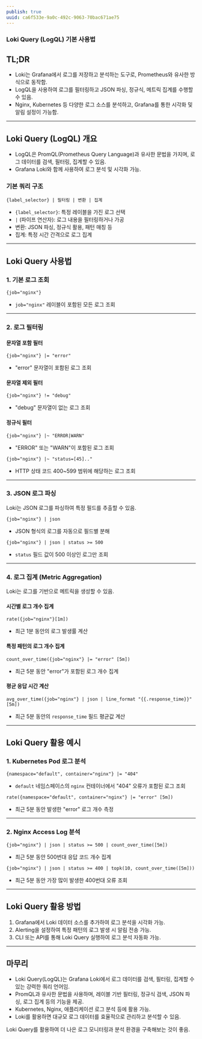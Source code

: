 ```yaml
---
publish: true
uuid: ca6f533e-9a0c-492c-9063-70bac671ae75
---
```


### Loki Query (LogQL) 기본 사용법

## TL;DR

- Loki는 Grafana에서 로그를 저장하고 분석하는 도구로, Prometheus와 유사한 방식으로 동작함.
- LogQL을 사용하여 로그를 필터링하고 JSON 파싱, 정규식, 메트릭 집계를 수행할 수 있음.
- Nginx, Kubernetes 등 다양한 로그 소스를 분석하고, Grafana를 통한 시각화 및 알림 설정이 가능함.

---

## Loki Query (LogQL) 개요

- LogQL은 PromQL(Prometheus Query Language)과 유사한 문법을 가지며, 로그 데이터를 검색, 필터링, 집계할 수 있음.
- Grafana Loki와 함께 사용하여 로그 분석 및 시각화 가능.

### 기본 쿼리 구조

~~~plaintext
{label_selector} | 필터링 | 변환 | 집계
~~~

- `{label_selector}`: 특정 레이블을 가진 로그 선택
- `|` (파이프 연산자): 로그 내용을 필터링하거나 가공
- 변환: JSON 파싱, 정규식 활용, 패턴 매칭 등
- 집계: 특정 시간 간격으로 로그 집계

---

## Loki Query 사용법

### 1. 기본 로그 조회

~~~plaintext
{job="nginx"}
~~~

- `job="nginx"` 레이블이 포함된 모든 로그 조회

---

### 2. 로그 필터링

#### 문자열 포함 필터

~~~plaintext
{job="nginx"} |= "error"
~~~

- "error" 문자열이 포함된 로그 조회

#### 문자열 제외 필터

~~~plaintext
{job="nginx"} != "debug"
~~~

- "debug" 문자열이 없는 로그 조회

#### 정규식 필터

~~~plaintext
{job="nginx"} |~ "ERROR|WARN"
~~~

- "ERROR" 또는 "WARN"이 포함된 로그 조회

~~~plaintext
{job="nginx"} |~ "status=[45].."
~~~

- HTTP 상태 코드 400~599 범위에 해당하는 로그 조회

---

### 3. JSON 로그 파싱

Loki는 JSON 로그를 파싱하여 특정 필드를 추출할 수 있음.

~~~plaintext
{job="nginx"} | json
~~~

- JSON 형식의 로그를 자동으로 필드별 분해

~~~plaintext
{job="nginx"} | json | status >= 500
~~~

- `status` 필드 값이 500 이상인 로그만 조회

---

### 4. 로그 집계 (Metric Aggregation)

Loki는 로그를 기반으로 메트릭을 생성할 수 있음.

#### 시간별 로그 개수 집계

~~~plaintext
rate({job="nginx"}[1m])
~~~

- 최근 1분 동안의 로그 발생률 계산

#### 특정 패턴의 로그 개수 집계

~~~plaintext
count_over_time({job="nginx"} |= "error" [5m])
~~~

- 최근 5분 동안 "error"가 포함된 로그 개수 집계

#### 평균 응답 시간 계산

~~~plaintext
avg_over_time({job="nginx"} | json | line_format "{{.response_time}}" [5m])
~~~

- 최근 5분 동안의 `response_time` 필드 평균값 계산

---

## Loki Query 활용 예시

### 1. Kubernetes Pod 로그 분석

~~~plaintext
{namespace="default", container="nginx"} |= "404"
~~~

- `default` 네임스페이스의 `nginx` 컨테이너에서 "404" 오류가 포함된 로그 조회

~~~plaintext
rate({namespace="default", container="nginx"} |= "error" [5m])
~~~

- 최근 5분 동안 발생한 "error" 로그 개수 측정

---

### 2. Nginx Access Log 분석

~~~plaintext
{job="nginx"} | json | status >= 500 | count_over_time([5m])
~~~

- 최근 5분 동안 500번대 응답 코드 개수 집계

~~~plaintext
{job="nginx"} | json | status >= 400 | topk(10, count_over_time([5m]))
~~~

- 최근 5분 동안 가장 많이 발생한 400번대 오류 조회

---

## Loki Query 활용 방법

1. Grafana에서 Loki 데이터 소스를 추가하여 로그 분석을 시각화 가능.
2. Alerting을 설정하여 특정 패턴의 로그 발생 시 알림 전송 가능.
3. CLI 또는 API를 통해 Loki Query 실행하여 로그 분석 자동화 가능.

---

## 마무리

- Loki Query(LogQL)는 Grafana Loki에서 로그 데이터를 검색, 필터링, 집계할 수 있는 강력한 쿼리 언어임.
- PromQL과 유사한 문법을 사용하며, 레이블 기반 필터링, 정규식 검색, JSON 파싱, 로그 집계 등의 기능을 제공.
- Kubernetes, Nginx, 애플리케이션 로그 분석 등에 활용 가능.
- Loki를 활용하면 대규모 로그 데이터를 효율적으로 관리하고 분석할 수 있음.

Loki Query를 활용하여 더 나은 로그 모니터링과 분석 환경을 구축해보는 것이 좋음.